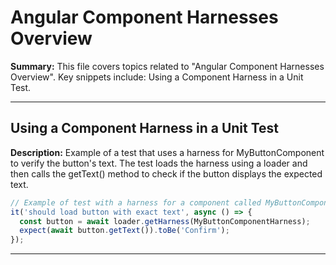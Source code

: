 # Angular Component Harnesses Overview

**Summary:** This file covers topics related to "Angular Component Harnesses Overview". Key snippets include: Using a Component Harness in a Unit Test.

---

## Using a Component Harness in a Unit Test

**Description:** Example of a test that uses a harness for MyButtonComponent to verify the button's text. The test loads the harness using a loader and then calls the getText() method to check if the button displays the expected text.

```typescript
// Example of test with a harness for a component called MyButtonComponent
it('should load button with exact text', async () => {
  const button = await loader.getHarness(MyButtonComponentHarness);
  expect(await button.getText()).toBe('Confirm');
});
```

---